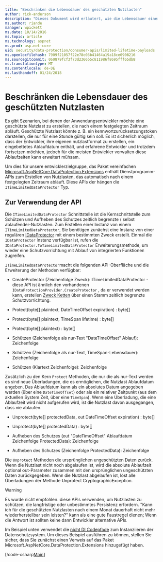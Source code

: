 ```yaml
---
title: "Beschränken die Lebensdauer des geschützten Nutzlasten"
author: rick-anderson
description: "Dieses Dokument wird erläutert, wie die Lebensdauer einer geschützten Nutzlast, die mit der ASP.NET Core-Datenschutz APIs beschränkt."
ms.author: riande
manager: wpickett
ms.date: 10/14/2016
ms.topic: article
ms.technology: aspnet
ms.prod: asp.net-core
uid: security/data-protection/consumer-apis/limited-lifetime-payloads
ms.openlocfilehash: 7909f21057f22e78c03b41464a19a18ce0908216
ms.sourcegitcommit: 060879fcf3f73d2366b5c811986f8695fff65db8
ms.translationtype: MT
ms.contentlocale: de-DE
ms.lasthandoff: 01/24/2018
---
```

# <a name="limiting-the-lifetime-of-protected-payloads"></a>Beschränken die Lebensdauer des geschützten Nutzlasten

Es gibt Szenarien, bei denen der Anwendungsentwickler möchte eine geschützte Nutzlast zu erstellen, die nach einem festgelegten Zeitraum abläuft. Geschützte Nutzlast könnte z. B. ein kennwortzurücksetzungstoken darstellen, die nur für eine Stunde gültig sein soll. Es ist sicherlich möglich, dass der Entwickler, ihre eigenen nutzlastformat zu erstellen, ein eingebettetes Ablaufdatum enthält, und erfahrene Entwickler und trotzdem fortsetzen möchten, jedoch für die meisten Entwickler verwalten diese Ablaufzeiten kann erweitert mühsam.

Um dies für unsere entwicklerzielgruppe, das Paket vereinfachen [Microsoft.AspNetCore.DataProtection.Extensions](https://www.nuget.org/packages/Microsoft.AspNetCore.DataProtection.Extensions/) enthält Dienstprogramm-APIs zum Erstellen von Nutzlasten, das automatisch nach einem festgelegten Zeitraum abläuft. Diese APIs der hängen die `ITimeLimitedDataProtector` Typ.

## <a name="api-usage"></a>Zur Verwendung der API

Die `ITimeLimitedDataProtector` Schnittstelle ist die Kernschnittstelle zum Schützen und Aufheben des Schutzes zeitlich begrenzte / selbst ablaufender-Nutzlasten. Zum Erstellen einer Instanz von einem `ITimeLimitedDataProtector`, Sie benötigen zunächst eine Instanz von einer regulären [IDataProtector](overview.md) mit einem bestimmten Zweck erstellt. Einmal die `IDataProtector` Instanz verfügbar ist, rufen die `IDataProtector.ToTimeLimitedDataProtector` Erweiterungsmethode, um wieder eine Schutzvorrichtung mit Ablauf von integrierten Funktionen zugreifen.

`ITimeLimitedDataProtector`macht die folgenden API-Oberfläche und die Erweiterung der Methoden verfügbar:

* CreateProtector (Zeichenfolge Zweck): ITimeLimitedDataProtector - diese API ist ähnlich den vorhandenen `IDataProtectionProvider.CreateProtector` , da er verwendet werden kann, erstellen [Zweck Ketten](purpose-strings.md) über einen Stamm zeitlich begrenzte Schutzvorrichtung.

* Protect(byte[] plaintext, DateTimeOffset expiration) : byte[]

* Protect(byte[] plaintext, TimeSpan lifetime) : byte[]

* Protect(byte[] plaintext) : byte[]

* Schützen (Zeichenfolge als nur-Text "DateTimeOffset" Ablauf): Zeichenfolge

* Schützen (Zeichenfolge als nur-Text, TimeSpan-Lebensdauer): Zeichenfolge

* Schützen (Klartext Zeichenfolge): Zeichenfolge

Zusätzlich zu den Kern `Protect` Methoden, die nur die als nur-Text werden es sind neue Überladungen, die es ermöglichen, die Nutzlast Ablaufdatum angeben. Das Ablaufdatum kann als ein absolutes Datum angegeben werden (über eine `DateTimeOffset`) oder als ein relativer Zeitpunkt (aus dem aktuellen System Zeit, über eine `TimeSpan`). Wenn eine Überladung, die eine Ablaufzeit wird nicht aufgerufen wird, ist die Nutzlast davon ausgegangen, dass nie ablaufen.

* Unprotect(byte[] protectedData, out DateTimeOffset expiration) : byte[]

* Unprotect(byte[] protectedData) : byte[]

* Aufheben des Schutzes (out "DateTimeOffset" Ablaufdatum Zeichenfolge ProtectedData): Zeichenfolge

* Aufheben des Schutzes (Zeichenfolge ProtectedData): Zeichenfolge

Die `Unprotect` Methoden die ursprünglichen ungeschützten Daten zurück. Wenn die Nutzlast nicht noch abgelaufen ist, wird die absolute Ablaufzeit optional out-Parameter zusammen mit den ursprünglichen ungeschützten Daten zurückgegeben. Wenn die Nutzlast abgelaufen ist, löst alle Überladungen der Methode Unprotect CryptographicException.

>[!WARNING]
> Es wurde nicht empfohlen. diese APIs verwenden, um Nutzlasten zu schützen, die langfristige oder unbestimmtes Persistenz erfordern. "Kann ich für die geschützten Nutzlasten nach einem Monat dauerhaft nicht mehr wiederherstellbar sein leisten?" kann als eine gute Faustregel dienen; Wenn die Antwort ist sollten keine dann Entwickler alternative APIs.

Im Beispiel unten verwendet die [nicht DI Codepfade](../configuration/non-di-scenarios.md) zum Instanziieren der Datenschutzsystem. Um dieses Beispiel ausführen zu können, stellen Sie sicher, dass Sie zunächst einen Verweis auf das Paket Microsoft.AspNetCore.DataProtection.Extensions hinzugefügt haben.

[!code-csharp[Main](limited-lifetime-payloads/samples/limitedlifetimepayloads.cs)]
